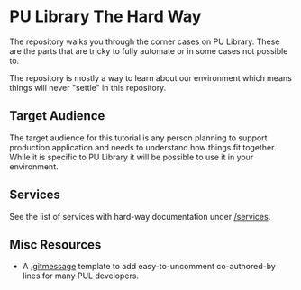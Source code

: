 # PU Library The Hard Way

The repository walks you through the corner cases on PU Library. These are the
parts that are tricky to fully automate or in some cases not possible to.

The repository is mostly a way to learn about our environment which means things
will never "settle" in this repository.

## Target Audience

The target audience for this tutorial is any person planning to support
production application and needs to understand how things fit together. While it
is specific to PU Library it will be possible to use it in your environment.

## Services

See the list of services with hard-way documentation under [/services](/services).

## Misc Resources

* A [.gitmessage](gitmessage.md) template to add easy-to-uncomment co-authored-by lines for many PUL developers.
